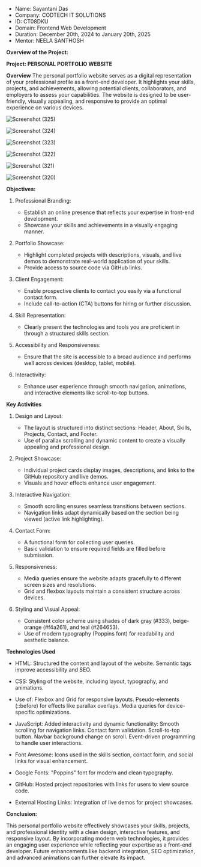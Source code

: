 * Name: Sayantani Das
* Company: CODTECH IT SOLUTIONS
* ID: CT08DKU
* Domain: Frontend Web Development
* Duration: December 20th, 2024 to January 20th, 2025
* Mentor: NEELA SANTHOSH


**Overview of the Project:**

**Project: PERSONAL PORTFOLIO WEBSITE**

**Overview**
The personal portfolio website serves as a digital representation of your professional profile as a front-end developer. It highlights your skills, projects, and achievements, allowing potential clients, collaborators, and employers to assess your capabilities. The website is designed to be user-friendly, visually appealing, and responsive to provide an optimal experience on various devices.

![Screenshot (325)](https://github.com/user-attachments/assets/1e2bd4e1-10ec-402a-b849-d01f0c2a32a9)

![Screenshot (324)](https://github.com/user-attachments/assets/8b1aeba7-3c69-452a-a6d1-a729980f06f6)

![Screenshot (323)](https://github.com/user-attachments/assets/3a30b49c-efc3-4314-91d3-16619d5789bd)

![Screenshot (322)](https://github.com/user-attachments/assets/98a96012-0a5f-4651-8eff-d26c7b338134)

![Screenshot (321)](https://github.com/user-attachments/assets/38ccb95e-a747-4c2c-81f2-01c57ea3e866)

![Screenshot (320)](https://github.com/user-attachments/assets/2b83b1be-afe4-45a5-be41-5160d9ca59fc)

**Objectives:**
1) Professional Branding:
   * Establish an online presence that reflects your expertise in front-end development.
   * Showcase your skills and achievements in a visually engaging manner.
     
2) Portfolio Showcase:
   * Highlight completed projects with descriptions, visuals, and live demos to demonstrate real-world application of your skills.
   * Provide access to source code via GitHub links.

3) Client Engagement:
    * Enable prospective clients to contact you easily via a functional contact form.
    * Include call-to-action (CTA) buttons for hiring or further discussion.

4) Skill Representation:
    * Clearly present the technologies and tools you are proficient in through a structured skills section.

5) Accessibility and Responsiveness:
    * Ensure that the site is accessible to a broad audience and performs well across devices (desktop, tablet, mobile).

6) Interactivity:
    * Enhance user experience through smooth navigation, animations, and interactive elements like scroll-to-top buttons.

**Key Activities**

1) Design and Layout:
    * The layout is structured into distinct sections: Header, About, Skills, Projects, Contact, and Footer.
    * Use of parallax scrolling and dynamic content to create a visually appealing and professional design.

2) Project Showcase:
    * Individual project cards display images, descriptions, and links to the GitHub repository and live demos.
    * Visuals and hover effects enhance user engagement.

3) Interactive Navigation:
    * Smooth scrolling ensures seamless transitions between sections.
    * Navigation links adapt dynamically based on the section being viewed (active link highlighting).

4) Contact Form:
    * A functional form for collecting user queries.
    * Basic validation to ensure required fields are filled before submission.

5) Responsiveness:
    * Media queries ensure the website adapts gracefully to different screen sizes and resolutions.
    * Grid and flexbox layouts maintain a consistent structure across devices.

6) Styling and Visual Appeal:
    * Consistent color scheme using shades of dark gray (#333), beige-orange (#f4a261), and teal (#264653).
    * Use of modern typography (Poppins font) for readability and aesthetic balance.

**Technologies Used**
* HTML:
Structured the content and layout of the website.
Semantic tags improve accessibility and SEO.

* CSS:
Styling of the website, including layout, typography, and animations.

* Use of:
Flexbox and Grid for responsive layouts.
Pseudo-elements (::before) for effects like parallax overlays.
Media queries for device-specific optimizations.

* JavaScript:
Added interactivity and dynamic functionality:
Smooth scrolling for navigation links.
Contact form validation.
Scroll-to-top button.
Navbar background change on scroll.
Event-driven programming to handle user interactions.

* Font Awesome:
Icons used in the skills section, contact form, and social links for visual enhancement.

* Google Fonts:
"Poppins" font for modern and clean typography.

* GitHub:
Hosted project repositories with links for users to view source code.

* External Hosting Links:
Integration of live demos for project showcases.

**Conclusion:**

This personal portfolio website effectively showcases your skills, projects, and professional identity with a clean design, interactive features, and responsive layout. By incorporating modern web technologies, it provides an engaging user experience while reflecting your expertise as a front-end developer. Future enhancements like backend integration, SEO optimization, and advanced animations can further elevate its impact.
